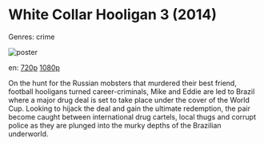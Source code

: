 # White Collar Hooligan 3 (2014)

Genres: crime

![poster](http://image.tmdb.org/t/p/w500/qhcy05j5iNidXLAo5mv8J2tKJWd.jpg)

en:
  [720p](magnet:?xt=urn:btih:1C6A102A6763B2AFF3451D3A66F4702ECB1D8701&tr=udp://glotorrents.pw:6969/announce&tr=udp://tracker.opentrackr.org:1337/announce&tr=udp://torrent.gresille.org:80/announce&tr=udp://tracker.openbittorrent.com:80&tr=udp://tracker.coppersurfer.tk:6969&tr=udp://tracker.leechers-paradise.org:6969&tr=udp://p4p.arenabg.ch:1337&tr=udp://tracker.internetwarriors.net:1337)
  [1080p](magnet:?xt=urn:btih:3C747ACDF1F695403F72BD0DB726B0254F40F641&tr=udp://glotorrents.pw:6969/announce&tr=udp://tracker.opentrackr.org:1337/announce&tr=udp://torrent.gresille.org:80/announce&tr=udp://tracker.openbittorrent.com:80&tr=udp://tracker.coppersurfer.tk:6969&tr=udp://tracker.leechers-paradise.org:6969&tr=udp://p4p.arenabg.ch:1337&tr=udp://tracker.internetwarriors.net:1337)
  


On the hunt for the Russian mobsters that murdered their best friend, football hooligans turned career-criminals, Mike and Eddie are led to Brazil where a major drug deal is set to take place under the cover of the World Cup. Looking to hijack the deal and gain the ultimate redemption, the pair become caught between international drug cartels, local thugs and corrupt police as they are plunged into the murky depths of the Brazilian underworld.